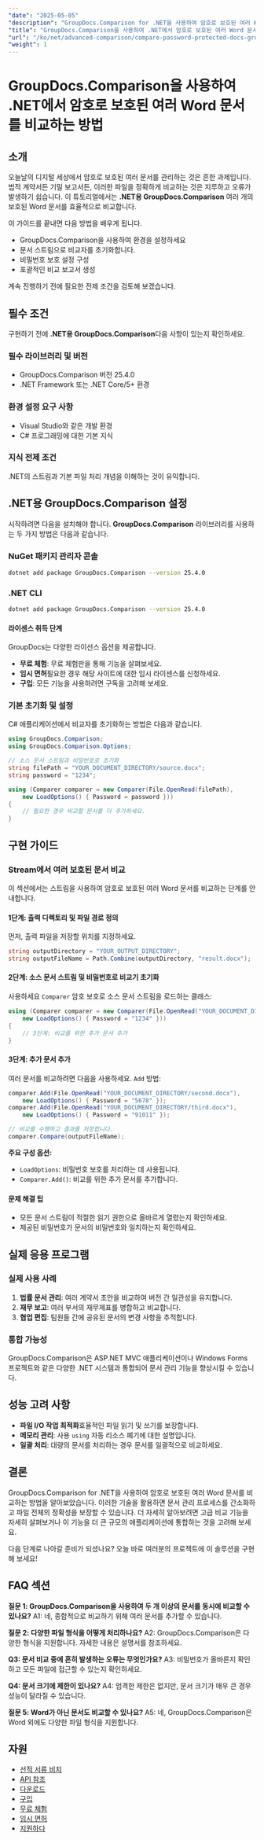 ```yaml
---
"date": "2025-05-05"
"description": "GroupDocs.Comparison for .NET을 사용하여 암호로 보호된 여러 Word 문서를 원활하게 비교하는 방법을 알아보세요. 코드 예제와 실제 적용 사례를 바탕으로 단계별 가이드를 따라 해 보세요."
"title": "GroupDocs.Comparison을 사용하여 .NET에서 암호로 보호된 여러 Word 문서를 비교하는 방법"
"url": "/ko/net/advanced-comparison/compare-password-protected-docs-groupdocs-dotnet/"
"weight": 1
---
```


# GroupDocs.Comparison을 사용하여 .NET에서 암호로 보호된 여러 Word 문서를 비교하는 방법

## 소개
오늘날의 디지털 세상에서 암호로 보호된 여러 문서를 관리하는 것은 흔한 과제입니다. 법적 계약서든 기밀 보고서든, 이러한 파일을 정확하게 비교하는 것은 지루하고 오류가 발생하기 쉽습니다. 이 튜토리얼에서는 **.NET용 GroupDocs.Comparison** 여러 개의 보호된 Word 문서를 효율적으로 비교합니다.

이 가이드를 끝내면 다음 방법을 배우게 됩니다.
- GroupDocs.Comparison을 사용하여 환경을 설정하세요
- 문서 스트림으로 비교자를 초기화합니다.
- 비밀번호 보호 설정 구성
- 포괄적인 비교 보고서 생성

계속 진행하기 전에 필요한 전제 조건을 검토해 보겠습니다.

## 필수 조건
구현하기 전에 **.NET용 GroupDocs.Comparison**다음 사항이 있는지 확인하세요.

### 필수 라이브러리 및 버전
- GroupDocs.Comparison 버전 25.4.0
- .NET Framework 또는 .NET Core/5+ 환경

### 환경 설정 요구 사항
- Visual Studio와 같은 개발 환경
- C# 프로그래밍에 대한 기본 지식

### 지식 전제 조건
.NET의 스트림과 기본 파일 처리 개념을 이해하는 것이 유익합니다.

## .NET용 GroupDocs.Comparison 설정
시작하려면 다음을 설치해야 합니다. **GroupDocs.Comparison** 라이브러리를 사용하는 두 가지 방법은 다음과 같습니다.

### NuGet 패키지 관리자 콘솔
```bash
dotnet add package GroupDocs.Comparison --version 25.4.0
```

### .NET CLI
```bash
dotnet add package GroupDocs.Comparison --version 25.4.0
```

#### 라이센스 취득 단계
GroupDocs는 다양한 라이선스 옵션을 제공합니다.
- **무료 체험**: 무료 체험판을 통해 기능을 살펴보세요.
- **임시 면허**필요한 경우 해당 사이트에 대한 임시 라이센스를 신청하세요.
- **구입**: 모든 기능을 사용하려면 구독을 고려해 보세요.

### 기본 초기화 및 설정
C# 애플리케이션에서 비교자를 초기화하는 방법은 다음과 같습니다.

```csharp
using GroupDocs.Comparison;
using GroupDocs.Comparison.Options;

// 소스 문서 스트림과 비밀번호로 초기화
string filePath = "YOUR_DOCUMENT_DIRECTORY/source.docx";
string password = "1234";

using (Comparer comparer = new Comparer(File.OpenRead(filePath), 
    new LoadOptions() { Password = password }))
{
    // 필요한 경우 비교할 문서를 더 추가하세요.
}
```

## 구현 가이드
### Stream에서 여러 보호된 문서 비교
이 섹션에서는 스트림을 사용하여 암호로 보호된 여러 Word 문서를 비교하는 단계를 안내합니다.

#### 1단계: 출력 디렉토리 및 파일 경로 정의
먼저, 출력 파일을 저장할 위치를 지정하세요.

```csharp
string outputDirectory = "YOUR_OUTPUT_DIRECTORY";
string outputFileName = Path.Combine(outputDirectory, "result.docx");
```

#### 2단계: 소스 문서 스트림 및 비밀번호로 비교기 초기화
사용하세요 `Comparer` 암호 보호로 소스 문서 스트림을 로드하는 클래스:

```csharp
using (Comparer comparer = new Comparer(File.OpenRead("YOUR_DOCUMENT_DIRECTORY/source.docx"), 
    new LoadOptions() { Password = "1234" }))
{
    // 3단계: 비교를 위한 추가 문서 추가
}
```

#### 3단계: 추가 문서 추가
여러 문서를 비교하려면 다음을 사용하세요. `Add` 방법:

```csharp
comparer.Add(File.OpenRead("YOUR_DOCUMENT_DIRECTORY/second.docx"), 
    new LoadOptions() { Password = "5678" });
comparer.Add(File.OpenRead("YOUR_DOCUMENT_DIRECTORY/third.docx"), 
    new LoadOptions() { Password = "91011" });

// 비교를 수행하고 결과를 저장합니다.
comparer.Compare(outputFileName);
```

**주요 구성 옵션:**
- `LoadOptions`: 비밀번호 보호를 처리하는 데 사용됩니다.
- `Comparer.Add()`: 비교를 위한 추가 문서를 추가합니다.

#### 문제 해결 팁
- 모든 문서 스트림이 적절한 읽기 권한으로 올바르게 열렸는지 확인하세요.
- 제공된 비밀번호가 문서의 비밀번호와 일치하는지 확인하세요.

## 실제 응용 프로그램
### 실제 사용 사례
1. **법률 문서 관리**: 여러 계약서 초안을 비교하여 버전 간 일관성을 유지합니다.
2. **재무 보고**: 여러 부서의 재무제표를 병합하고 비교합니다.
3. **협업 편집**: 팀원들 간에 공유된 문서의 변경 사항을 추적합니다.

### 통합 가능성
GroupDocs.Comparison은 ASP.NET MVC 애플리케이션이나 Windows Forms 프로젝트와 같은 다양한 .NET 시스템과 통합되어 문서 관리 기능을 향상시킬 수 있습니다.

## 성능 고려 사항
- **파일 I/O 작업 최적화**효율적인 파일 읽기 및 쓰기를 보장합니다.
- **메모리 관리**: 사용 `using` 자동 리소스 폐기에 대한 설명입니다.
- **일괄 처리**: 대량의 문서를 처리하는 경우 문서를 일괄적으로 비교하세요.

## 결론
GroupDocs.Comparison for .NET을 사용하여 암호로 보호된 여러 Word 문서를 비교하는 방법을 알아보았습니다. 이러한 기술을 활용하면 문서 관리 프로세스를 간소화하고 파일 전체의 정확성을 보장할 수 있습니다. 더 자세히 알아보려면 고급 비교 기능을 자세히 살펴보거나 이 기능을 더 큰 규모의 애플리케이션에 통합하는 것을 고려해 보세요.

다음 단계로 나아갈 준비가 되셨나요? 오늘 바로 여러분의 프로젝트에 이 솔루션을 구현해 보세요!

## FAQ 섹션
**질문 1: GroupDocs.Comparison을 사용하여 두 개 이상의 문서를 동시에 비교할 수 있나요?**
A1: 네, 종합적으로 비교하기 위해 여러 문서를 추가할 수 있습니다.

**질문 2: 다양한 파일 형식을 어떻게 처리하나요?**
A2: GroupDocs.Comparison은 다양한 형식을 지원합니다. 자세한 내용은 설명서를 참조하세요.

**Q3: 문서 비교 중에 흔히 발생하는 오류는 무엇인가요?**
A3: 비밀번호가 올바른지 확인하고 모든 파일에 접근할 수 있는지 확인하세요.

**Q4: 문서 크기에 제한이 있나요?**
A4: 엄격한 제한은 없지만, 문서 크기가 매우 큰 경우 성능이 달라질 수 있습니다.

**질문 5: Word가 아닌 문서도 비교할 수 있나요?**
A5: 네, GroupDocs.Comparison은 Word 외에도 다양한 파일 형식을 지원합니다.

## 자원
- [선적 서류 비치](https://docs.groupdocs.com/comparison/net/)
- [API 참조](https://reference.groupdocs.com/comparison/net/)
- [다운로드](https://releases.groupdocs.com/comparison/net/)
- [구입](https://purchase.groupdocs.com/buy)
- [무료 체험](https://releases.groupdocs.com/comparison/net/)
- [임시 면허](https://purchase.groupdocs.com/temporary-license/)
- [지원하다](https://forum.groupdocs.com/c/comparison/)
